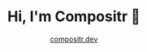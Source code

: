 <h1 align="center">Hi, I'm Compositr 👋</h1>

<div align="center">
  <a href="https://compositr.dev">compositr.dev</a>
</div>
